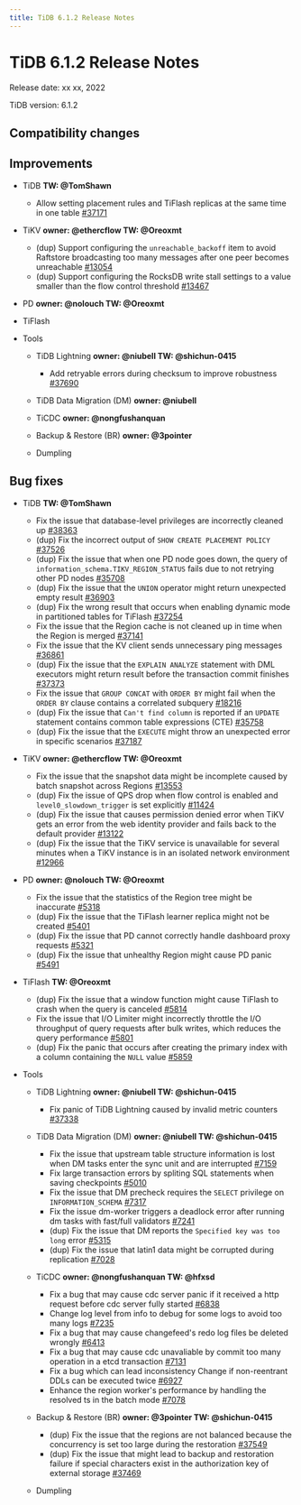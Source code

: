 ```yaml
---
title: TiDB 6.1.2 Release Notes
---
```


# TiDB 6.1.2 Release Notes

Release date: xx xx, 2022

TiDB version: 6.1.2

## Compatibility changes

## Improvements

+ TiDB **TW: @TomShawn**

    <!--sql-infra **owner: @wjhuang2016**-->

    - Allow setting placement rules and TiFlash replicas at the same time in one table [#37171](https://github.com/pingcap/tidb/issues/37171)

    <!--execution **owner: @zanmato1984**-->

    <!--transaction **owner: @cfzjywxk**-->

    <!--planner **owner: @fixdb**-->

+ TiKV **owner: @ethercflow TW: @Oreoxmt**

    - (dup) Support configuring the `unreachable_backoff` item to avoid Raftstore broadcasting too many messages after one peer becomes unreachable [#13054](https://github.com/tikv/tikv/issues/13054)
    - (dup) Support configuring the RocksDB write stall settings to a value smaller than the flow control threshold [#13467](https://github.com/tikv/tikv/issues/13467)

+ PD **owner: @nolouch TW: @Oreoxmt**

+ TiFlash

<!--compute **owner: @zanmato1984**-->

<!--storage **owner: @flowbehappy**-->

+ Tools

    + TiDB Lightning **owner: @niubell TW: @shichun-0415**

        - Add retryable errors during checksum to improve robustness [#37690](https://github.com/pingcap/tidb/issues/37690)

    + TiDB Data Migration (DM) **owner: @niubell**

    + TiCDC **owner: @nongfushanquan**

    + Backup & Restore (BR) **owner: @3pointer**

    + Dumpling

## Bug fixes

+ TiDB **TW: @TomShawn**

    <!--sql-infra **owner: @wjhuang2016**-->

    - Fix the issue that database-level privileges are incorrectly cleaned up [#38363](https://github.com/pingcap/tidb/issues/38363)
    - (dup) Fix the incorrect output of `SHOW CREATE PLACEMENT POLICY` [#37526](https://github.com/pingcap/tidb/issues/37526)
    - (dup) Fix the issue that when one PD node goes down, the query of `information_schema.TIKV_REGION_STATUS` fails due to not retrying other PD nodes [#35708](https://github.com/pingcap/tidb/issues/35708)
    - (dup) Fix the issue that the `UNION` operator might return unexpected empty result [#36903](https://github.com/pingcap/tidb/issues/36903)

    <!--execution **owner: @zanmato1984**-->

    - (dup) Fix the wrong result that occurs when enabling dynamic mode in partitioned tables for TiFlash [#37254](https://github.com/pingcap/tidb/issues/37254)

    <!--transaction **owner: @cfzjywxk**-->

    - Fix the issue that the Region cache is not cleaned up in time when the Region is merged [#37141](https://github.com/pingcap/tidb/issues/37141)
    - Fix the issue that the KV client sends unnecessary ping messages [#36861](https://github.com/pingcap/tidb/issues/36861)
    - (dup) Fix the issue that the `EXPLAIN ANALYZE` statement with DML executors might return result before the transaction commit finishes [#37373](https://github.com/pingcap/tidb/issues/37373)

    <!--planner **owner: @fixdb**-->

    - Fix the issue that `GROUP CONCAT` with `ORDER BY` might fail when the `ORDER BY` clause contains a correlated subquery [#18216](https://github.com/pingcap/tidb/issues/18216)
    - (dup) Fix the issue that `Can't find column` is reported if an `UPDATE` statement contains common table expressions (CTE) [#35758](https://github.com/pingcap/tidb/issues/35758)
    - (dup) Fix the issue that the `EXECUTE` might throw an unexpected error in specific scenarios [#37187](https://github.com/pingcap/tidb/issues/37187)

+ TiKV **owner: @ethercflow TW: @Oreoxmt**

    - Fix the issue that the snapshot data might be incomplete caused by batch snapshot across Regions [#13553](https://github.com/tikv/tikv/issues/13553)
    - (dup) Fix the issue of QPS drop when flow control is enabled and `level0_slowdown_trigger` is set explicitly [#11424](https://github.com/tikv/tikv/issues/11424)
    - (dup) Fix the issue that causes permission denied error when TiKV gets an error from the web identity provider and fails back to the default provider [#13122](https://github.com/tikv/tikv/issues/13122)
    - (dup) Fix the issue that the TiKV service is unavailable for several minutes when a TiKV instance is in an isolated network environment [#12966](https://github.com/tikv/tikv/issues/12966)

+ PD **owner: @nolouch TW: @Oreoxmt**

    - Fix the issue that the statistics of the Region tree might be inaccurate [#5318](https://github.com/tikv/pd/issues/5318)
    - (dup) Fix the issue that the TiFlash learner replica might not be created [#5401](https://github.com/tikv/pd/issues/5401)
    - (dup) Fix the issue that PD cannot correctly handle dashboard proxy requests [#5321](https://github.com/tikv/pd/issues/5321)
    - (dup) Fix the issue that unhealthy Region might cause PD panic [#5491](https://github.com/tikv/pd/issues/5491)

+ TiFlash **TW: @Oreoxmt**

    <!--compute **owner: @zanmato1984**-->

    - (dup) Fix the issue that a window function might cause TiFlash to crash when the query is canceled [#5814](https://github.com/pingcap/tiflash/issues/5814)

    <!--storage **owner: @flowbehappy**-->

    - Fix the issue that I/O Limiter might incorrectly throttle the I/O throughput of query requests after bulk writes, which reduces the query performance [#5801](https://github.com/pingcap/tiflash/issues/5801)
    - (dup) Fix the panic that occurs after creating the primary index with a column containing the `NULL` value [#5859](https://github.com/pingcap/tiflash/issues/5859)

+ Tools

    + TiDB Lightning **owner: @niubell TW: @shichun-0415**

        - Fix panic of TiDB Lightning caused by invalid metric counters [#37338](https://github.com/pingcap/tidb/issues/37338)

    + TiDB Data Migration (DM) **owner: @niubell TW: @shichun-0415**

        - Fix the issue that upstream table structure information is lost when DM tasks enter the sync unit and are interrupted [#7159](https://github.com/pingcap/tiflow/issues/7159)
        - Fix large transaction errors by spliting SQL statements when saving checkpoints [#5010](https://github.com/pingcap/tiflow/issues/5010)
        - Fix the issue that DM precheck requires the `SELECT` privilege on `INFORMATION_SCHEMA` [#7317](https://github.com/pingcap/tiflow/issues/7317)
        - Fix the issue dm-worker triggers a deadlock error after running dm tasks with fast/full validators [#7241](https://github.com/pingcap/tiflow/issues/7241)
        - (dup) Fix the issue that DM reports the `Specified key was too long` error [#5315](https://github.com/pingcap/tiflow/issues/5315)
        - (dup) Fix the issue that latin1 data might be corrupted during replication [#7028](https://github.com/pingcap/tiflow/issues/7028)

    + TiCDC **owner: @nongfushanquan TW: @hfxsd**

        - Fix a bug that may cause cdc server panic if it received a http request before cdc server fully started [#6838](https://github.com/pingcap/tiflow/issues/6838)
        - Change log level from info to debug for some logs to avoid too many logs [#7235](https://github.com/pingcap/tiflow/issues/7235)
        - Fix a bug that may cause changefeed's redo log files be deleted wrongly [#6413](https://github.com/pingcap/tiflow/issues/6413)
        - Fix a bug that may cause cdc unavaliable by commit too many operation in a etcd transaction [#7131](https://github.com/pingcap/tiflow/issues/7131)
        - Fix a bug which can lead inconsistency Change if non-reentrant DDLs can be executed twice [#6927](https://github.com/pingcap/tiflow/issues/6927)
        - Enhance the region worker's performance by handling the resolved ts in the batch mode [#7078](https://github.com/pingcap/tiflow/issues/7078)

    + Backup & Restore (BR) **owner: @3pointer TW: @shichun-0415**

        - (dup) Fix the issue that the regions are not balanced because the concurrency is set too large during the restoration [#37549](https://github.com/pingcap/tidb/issues/37549)
        - (dup) Fix the issue that might lead to backup and restoration failure if special characters exist in the authorization key of external storage [#37469](https://github.com/pingcap/tidb/issues/37469)

    + Dumpling
